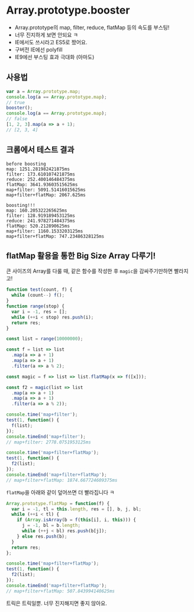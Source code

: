 # Array.prototype.booster

- Array.prototype의 map, filter, reduce, flatMap 등의 속도를 부스팅!
- 너무 진지하게 보면 안되요 ㅋ
- IE에서도 쓰시라고 ES5로 짰어요.
- 구버전 IE에선 polyfill
- IE9에선 부스팅 효과 극대화 (아마도)

## 사용법

```javascript
var a = Array.prototype.map;
console.log(a == Array.prototype.map);
// true
booster();
console.log(a == Array.prototype.map);
// false
[1, 2, 3].map(a => a + 1);
// [2, 3, 4]
```

## 크롬에서 테스트 결과

```
before boosting
map: 1251.281982421875ms
filter: 173.610107421875ms
reduce: 252.400146484375ms
flatMap: 3641.93603515625ms
map+filter: 5091.51416015625ms
map+filter+flatMap: 2067.625ms

boosting!!!
map: 160.205322265625ms
filter: 128.919189453125ms
reduce: 241.978271484375ms
flatMap: 520.212890625ms
map+filter: 1160.1533203125ms
map+filter+flatMap: 747.23486328125ms
```

## flatMap 활용을 통한 Big Size Array 다루기!

큰 사이즈의 Array를 다룰 때, 같은 함수를 작성한 후 `magic`을 감싸주기만하면 빨라지고!

```javascript
function test(count, f) {
  while (count--) f();
}
function range(stop) {
  var i = -1, res = [];
  while (++i < stop) res.push(i);
  return res;
}

const list = range(10000000);

const f = list => list
  .map(a => a + 1)
  .map(a => a + 1)
  .filter(a => a % 2);

const magic = f => list => list.flatMap(x => f([x]));

const f2 = magic(list => list
  .map(a => a + 1)
  .map(a => a + 1)
  .filter(a => a % 2));

console.time('map+filter');
test(1, function() {
  f(list);
});
console.timeEnd('map+filter');
// map+filter: 2778.0751953125ms

console.time('map+filter+flatMap');
test(1, function() {
  f2(list);
});
console.timeEnd('map+filter+flatMap');
// map+filter+flatMap: 1874.667724609375ms
```

`flatMap`을 아래와 같이 덮어쓰면 더 빨라집니다 ㅋ

```javascript
Array.prototype.flatMap = function(f) {
  var i = -1, tl = this.length, res = [], b, j, bl;
  while (++i < tl) {
    if (Array.isArray(b = f(this[i], i, this))) {
      j = -1, bl = b.length;
      while (++j < bl) res.push(b[j]);
    } else res.push(b);
  }
  return res;
};

console.time('map+filter+flatMap');
test(1, function() {
  f2(list);
});
console.timeEnd('map+filter+flatMap');
// map+filter+flatMap: 507.843994140625ms
```

트릭은 트릭일뿐. 너무 진지해지면 좋지 않아요.